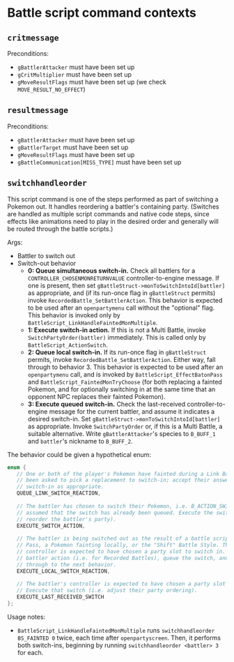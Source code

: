 
# Battle script command contexts

## `critmessage`

Preconditions:

* `gBattlerAttacker` must have been set up
* `gCritMultiplier` must have been set up
* `gMoveResultFlags` must have been set up (we check `MOVE_RESULT_NO_EFFECT`)

## `resultmessage`

Preconditions:

* `gBattlerAttacker` must have been set up
* `gBattlerTarget` must have been set up
* `gMoveResultFlags` must have been set up
* `gBattleCommunication[MISS_TYPE]` must have been set up





## `switchhandleorder`

This script command is one of the steps performed as part of switching a Pokemon out. It handles reordering a battler's containing party. (Switches are handled as multiple script commands and native code steps, since effects like animations need to play in the desired order and generally will be routed through the battle scripts.)

Args:

* Battler to switch out
* Switch-out behavior
  * **0: Queue simultaneous switch-in.** Check all battlers for a `CONTROLLER_CHOSENMONRETURNVALUE` controller-to-engine message. If one is present, then set `gBattleStruct->monToSwitchIntoId[battler]` as appropriate, and (if its run-once flag in `gBattleStruct` permits) invoke `RecordedBattle_SetBattlerAction`. This behavior is expected to be used after an `openpartymenu` call without the "optional" flag. This behavior is invoked only by `BattleScript_LinkHandleFaintedMonMultiple`.
  * **1: Execute switch-in action.** If this is not a Multi Battle, invoke `SwitchPartyOrder(battler)` immediately. This is called only by `BattleScript_ActionSwitch`.
  * **2: Queue local switch-in.** If its run-once flag in `gBattleStruct` permits, invoke `RecordedBattle_SetBattlerAction`. Either way, fall through to behavior 3. This behavior is expected to be used after an `openpartymenu` call, and is invoked by `BattleScript_EffectBatonPass` and `BattleScript_FaintedMonTryChoose` (for both replacing a fainted Pokemon, and for optionally switching in at the same time that an opponent NPC replaces their fainted Pokemon).
  * **3: Execute queued switch-in.** Check the last-received controller-to-engine message for the current battler, and assume it indicates a desired switch-in. Set `gBattleStruct->monToSwitchIntoId[battler]` as appropriate. Invoke `SwitchPartyOrder` or, if this is a Multi Battle, a suitable alternative. Write `gBattlerAttacker`'s species to `B_BUFF_1` and `battler`'s nickname to `B_BUFF_2`.

The behavior could be given a hypothetical enum:

```c
enum {
   // One or both of the player's Pokemon have fainted during a Link Battle. They've 
   // been asked to pick a replacement to switch-in; accept their answer and queue a 
   // switch-in as appropriate.
   QUEUE_LINK_SWITCH_REACTION,
   
   // The battler has chosen to switch their Pokemon, i.e. B_ACTION_SWITCH. It is 
   // assumed that the switch has already been queued. Execute the switch (i.e. 
   // reorder the battler's party).
   EXECUTE_SWITCH_ACTION,
   
   // The battler is being switched out as the result of a battle script, e.g. Baton 
   // Pass, a Pokemon fainting locally, or the "Shift" Battle Style. That battler's 
   // controller is expected to have chosen a party slot to switch in. Record a "switch" 
   // battler action (i.e. for Recorded Battles), queue the switch, and then fall 
   // through to the next behavior.
   EXECUTE_LOCAL_SWITCH_REACTION,
   
   // The battler's controller is expected to have chosen a party slot to switch in. 
   // Execute that switch (i.e. adjust their party ordering).
   EXECUTE_LAST_RECEIVED_SWITCH
};
```

Usage notes:

* `BattleScript_LinkHandleFaintedMonMultiple` runs `switchhandleorder BS_FAINTED 0` twice, each time after `openpartyscreen`. Then, it performs both switch-ins, beginning by running `switchhandleorder <battler> 3` for each.